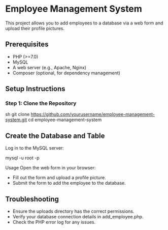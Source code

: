 # Employee Management System

This project allows you to add employees to a database via a web form and upload their profile pictures.

## Prerequisites

- PHP (>=7.0)
- MySQL
- A web server (e.g., Apache, Nginx)
- Composer (optional, for dependency management)

## Setup Instructions

### Step 1: Clone the Repository

sh
git clone https://github.com/yourusername/employee-management-system.git
cd employee-management-system

## Create the Database and Table
Log in to the MySQL server:

mysql -u root -p

Usage
Open the web form in your browser:
- Fill out the form and upload a profile picture.
- Submit the form to add the employee to the database.
## Troubleshooting
- Ensure the uploads directory has the correct permissions.
- Verify your database connection details in add_employee.php.
- Check the PHP error log for any issues.

